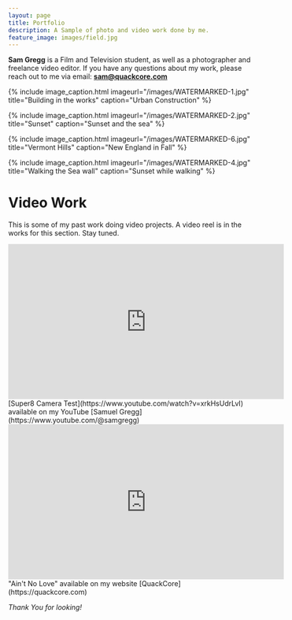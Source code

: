```yaml
---
layout: page
title: Portfolio
description: A Sample of photo and video work done by me.
feature_image: images/field.jpg
---
```


**Sam Gregg** is a Film and Television student, as well as a photographer and freelance video editor. If you have any questions about my work, please reach out to me via email: **sam@quackcore.com**

{% include image_caption.html imageurl="/images/WATERMARKED-1.jpg" title="Building in the works" caption="Urban Construction" %}

{% include image_caption.html imageurl="/images/WATERMARKED-2.jpg" title="Sunset" caption="Sunset and the sea" %}

{% include image_caption.html imageurl="/images/WATERMARKED-6.jpg" title="Vermont Hills" caption="New England in Fall" %}

{% include image_caption.html imageurl="/images/WATERMARKED-4.jpg" title="Walking the Sea wall" caption="Sunset while walking" %}


# Video Work
This is some of my past work doing video projects. A video reel is in the works for this section. Stay tuned.

<iframe width="560" height="315" src="https://www.youtube.com/embed/xrkHsUdrLvI" title="YouTube video player" frameborder="0" allow="accelerometer; autoplay; clipboard-write; encrypted-media; gyroscope; picture-in-picture" allowfullscreen></iframe>
[Super8 Camera Test](https://www.youtube.com/watch?v=xrkHsUdrLvI) available on my YouTube [Samuel Gregg](https://www.youtube.com/@samgregg)

<iframe width="560" height="315" src="https://www.youtube.com/embed/d81qEMhBk5M" title="YouTube video player" frameborder="0" allow="accelerometer; autoplay; clipboard-write; encrypted-media; gyroscope; picture-in-picture" allowfullscreen></iframe>
"Ain't No Love" available on my website [QuackCore](https://quackcore.com)

*Thank You for looking!*
